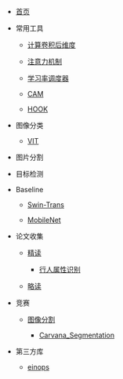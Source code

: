 <!-- docs/_sidebar.md -->

* [首页](/)

* 常用工具

    * [计算卷积后维度](Utils/calculate_size/)

    * [注意力机制](Utils/Attention/)

    * [学习率调度器](Utils/LrSchedule/)

    * [CAM](Utils/CAM/)

    * [HOOK](Utils/Hook/)

* 图像分类

    * [VIT](ImageClassify/VIT/)

* 图片分割
   
    <!-- * [U-net](segmentation/unet/) -->

    <!-- * [U-net++](segmentation/Unet++/) -->

* 目标检测
    <!-- * [faster-RNN](ObjectDetection/faster-RNN/) -->

* Baseline

    * [Swin-Trans](Baseline/SwinTransformer/)

    * [MobileNet](Baseline/MobileNet/)

* 论文收集

    * [精读](Paper/Intensive/)
    
        * [行人属性识别](Paper/Intensive/Pedestrian_attribute_recognition/)

    * [略读](Paper/Rough/)

* 竞赛

    * [图像分割](Competition/Segmentation/)

        * [Carvana_Segmentation](Competition/Segmentation/Carvana/)

* 第三方库

    * [einops](ThreePackage/einops/)